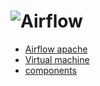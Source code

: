 # ![Airflow](https://airbnb.io/img/projects/airflow3.png)
* [Airflow apache](https://airflow.apache.org/)
* [Virtual machine](https://marclamberti.com/form-course-material-100/)
* [components](https://github.com/astronomer/airflow-guides/blob/master/guides/airflow-components.md)
